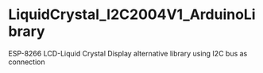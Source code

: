 # LiquidCrystal_I2C2004V1_ArduinoLibrary
ESP-8266 LCD-Liquid Crystal Display alternative library using I2C bus as connection
